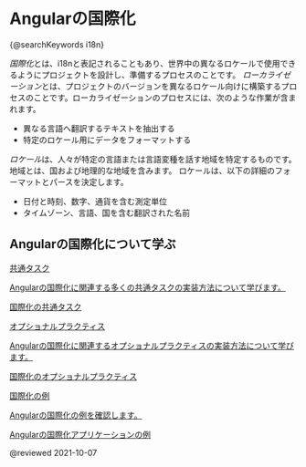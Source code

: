 # Angularの国際化

{@searchKeywords i18n}

*国際化*とは、i18nと表記されることもあり、世界中の異なるロケールで使用できるようにプロジェクトを設計し、準備するプロセスのことです。
*ローカライゼーション*とは、プロジェクトのバージョンを異なるロケール向けに構築するプロセスのことです。ローカライゼーションのプロセスには、次のような作業が含まれます。

*   異なる言語へ翻訳するテキストを抽出する
*   特定のロケール用にデータをフォーマットする

*ロケール*は、人々が特定の言語または言語変種を話す地域を特定するものです。地域とは、国および地理的な地域を含みます。
ロケールは、以下の詳細のフォーマットとパースを決定します。

*   日付と時刻、数字、通貨を含む測定単位
*   タイムゾーン、言語、国を含む翻訳された名前

## Angularの国際化について学ぶ

<div class="card-container">
    <a href="guide/i18n-common-overview" class="docs-card" title="Common internationalization tasks">
        <section>共通タスク</section>
        <p>Angularの国際化に関連する多くの共通タスクの実装方法について学びます。</p>
        <p class="card-footer">国際化の共通タスク</p>
    </a>
    <a href="guide/i18n-optional-overview" class="docs-card" title="Optional internationalization tasks">
        <section>オプショナルプラクティス</section>
        <p>Angularの国際化に関連するオプショナルプラクティスの実装方法について学びます。</p>
        <p class="card-footer">国際化のオプショナルプラクティス</p>
    </a>
    <a href="guide/i18n-example" class="docs-card" title="Internationalization example">
        <section>国際化の例</section>
        <p>Angularの国際化の例を確認します。</p>
        <p class="card-footer">Angularの国際化アプリケーションの例</p>
    </a>
</div>

<!-- links -->

<!-- external links -->

<!-- end links -->

@reviewed 2021-10-07
